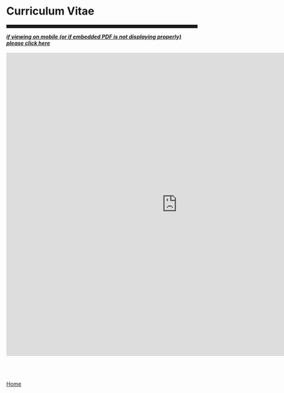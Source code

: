 <body>
		
<div class="container">
<div class="blurb">
<h1>Curriculum Vitae</h1>

<hr style="height:9px;color:#84949B">
<a href="https://kellyjwallace.github.io/images/Kelly_Wallace_curriculum_vita_2021.pdf"><i><b>if viewing on mobile (or if embedded PDF is not displaying properly) please click here </b></i></a><br><br>
<embed src="https://kellyjwallace.github.io/images/Kelly_Wallace_curriculum_vita_2021.pdf" width="900px" height="800px" />


	

<br><br>	
<a href="../">Home</a>

